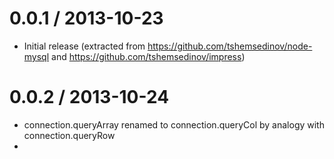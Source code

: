 0.0.1 / 2013-10-23
==================

  * Initial release (extracted from https://github.com/tshemsedinov/node-mysql and https://github.com/tshemsedinov/impress)

0.0.2 / 2013-10-24
==================

  * connection.queryArray renamed to connection.queryCol by analogy with connection.queryRow
  * 
